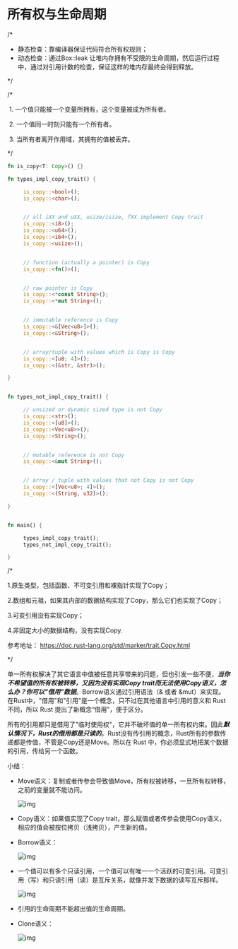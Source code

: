 # 																所有权与生命周期

/*

- 静态检查：靠编译器保证代码符合所有权规则；
- 动态检查：通过Box::leak 让堆内存拥有不受限的生命周期，然后运行过程中，通过对引用计数的检查，保证这样的堆内存最终会得到释放。	

*/



/*

​    1. 一个值只能被一个变量所拥有，这个变量被成为所有者。

​    2. 一个值同一时刻只能有一个所有者。

​    3. 当所有者离开作用域，其拥有的值被丢弃。

*/

```rust
fn is_copy<T: Copy>() {}

fn types_impl_copy_trait() {

     is_copy::<bool>();
     is_copy::<char>();


     // all iXX and uXX, usize/isize, fXX implement Copy trait
     is_copy::<i8>();
     is_copy::<u64>();
     is_copy::<i64>();
     is_copy::<usize>();


     // function (actually a pointer) is Copy
     is_copy::<fn()>();


     // raw pointer is Copy
     is_copy::<*const String>();
     is_copy::<*mut String>();


     // immutable reference is Copy
     is_copy::<&[Vec<u8>]>();
     is_copy::<&String>();


     // array/tuple with values which is Copy is Copy
     is_copy::<[u8; 4]>();
     is_copy::<(&str, &str)>();

}


fn types_not_impl_copy_trait() {

     // unsized or dynamic sized type is not Copy
     is_copy::<str>();
     is_copy::<[u8]>();
     is_copy::<Vec<u8>>();
     is_copy::<String>();


     // mutable reference is not Copy
     is_copy::<&mut String>();


     // array / tuple with values that not Copy is not Copy
     is_copy::<[Vec<u8>; 4]>();
     is_copy::<(String, u32)>();

}


fn main() {

     types_impl_copy_trait();
     types_not_impl_copy_trait();

}
```



/*

   1.原生类型，包括函数、不可变引用和裸指针实现了Copy；

   2.数组和元祖，如果其内部的数据结构实现了Copy，那么它们也实现了Copy；

   3.可变引用没有实现Copy；

   4.非固定大小的数据结构，没有实现Copy.



   参考地址： https://doc.rust-lang.org/std/marker/trait.Copy.html

*/



单一所有权解决了其它语言中值被任意共享带来的问题，但也引发一些不便，***当你不希望值的所有权被转移，又因为没有实现Copy trait而无法使用Copy语义，怎么办？你可以"借用"数据***。Borrow语义通过引用语法（& 或者 &mut）来实现。在Rust中，"借用"和"引用"是一个概念，只不过在其他语言中引用的意义和 Rust 不同，所以 Rust 提出了新概念“借用”，便于区分。

所有的引用都只是借用了"临时使用权"，它并不破坏值的单一所有权约束。因此***默认情况下，Rust的借用都是只读的***。Rust没有传引用的概念，Rust所有的参数传递都是传值，不管是Copy还是Move。所以在 Rust 中，你必须显式地把某个数据的引用，传给另一个函数。



小结： 

- Move语义：复制或者传参会导致值Move，所有权被转移，一旦所有权转移，之前的变量就不能访问。

  ![img](https://static001.geekbang.org/resource/image/fe/64/fe810cf1616bce15f53bcf6d28d7f864.jpg?wh=2312x2043)

- Copy语义：如果值实现了Copy trait，那么赋值或者传参会使用Copy语义，相应的值会被按位拷贝（浅拷贝），产生新的值。

- Borrow语义：

  ![img](https://static001.geekbang.org/resource/image/44/39/441678ea9318e9f159cac6b274aef239.jpg?wh=2312x2043)

- 一个值可以有多个只读引用，一个值可以有唯一一个活跃的可变引用。可变引用（写）和只读引用（读）是互斥关系，就像并发下数据的读写互斥那样。

  ![img](https://static001.geekbang.org/resource/image/94/30/94b4311f2b384f91dfb051bb84884c30.jpg?wh=6927x3821)

- 引用的生命周期不能超出值的生命周期。

- Clone语义：

  ![img](https://static001.geekbang.org/resource/image/14/a8/146a7f841faa498af7e2ec320e65c1a8.jpg?wh=2312x2043)